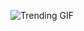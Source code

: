 
<!-- GIF_SECTION -->
![Trending GIF](https://media1.giphy.com/media/v1.Y2lkPThiYjIxNzcyMm01MTcwYWV0dG8wd3ZuOWE3NWc1YngwN3lrbDRubmNmeWduZjFqeiZlcD12MV9naWZzX3NlYXJjaCZjdD1n/l46Cwg6ypqAgfseIg/giphy.gif)
<!-- END_GIF_SECTION -->
